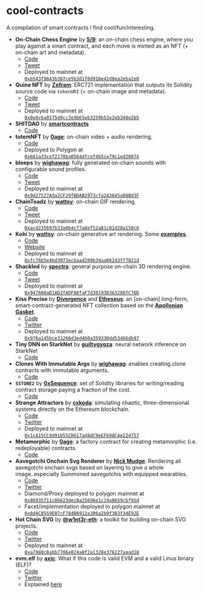 # cool-contracts
A compilation of smart contracts I find cool/fun/interesting.

* <b>On-Chain Chess Engine</b> by [<b>5/9</b>](https://github.com/fiveoutofnine/): an on-chain chess engine, where you play against a smart contract, and each move is minted as an NFT (+ on-chain art and metadata).
    * [Code](https://github.com/fiveoutofnine/fiveoutofnine-chess/)
    * [Tweet](https://twitter.com/fiveoutofnine/status/1470102097937027072/)
    * Deployed to mainnet at [`0xb543f9043b387ce5b3d1f0d916e42d8ea2eba2e0`](https://etherscan.io/address/0xb543f9043b387ce5b3d1f0d916e42d8ea2eba2e0/)
* <b>Quine NFT</b> by [<b>Zefram</b>](https://github.com/ZeframLou/): ERC721 implementation that outputs its Solidity source code via `tokenURI` (+ on-chain image and metadata).
    * [Code](https://etherscan.io/address/0x0e0c6a8575d0cc3e9b65eb3259b52e2eb348e2b5#code/)
    * [Tweet](https://twitter.com/boredGenius/status/1421387579270725635/)
    * Deployed to mainnet at [`0x0e0c6a8575d0cc3e9b65eb3259b52e2eb348e2b5`](https://etherscan.io/address/0x0e0c6a8575d0cc3e9b65eb3259b52e2eb348e2b5/)
* <b>SHITDAO</b> by [<b>smartcontracts</b>](https://github.com/smartcontracts/)
    * [Code](https://github.com/smartcontracts/shitdao/)
* <b>totemNFT</b> by [<b>0age</b>](https://github.com/0age/): on-chain video + audio rendering.
    * [Code](https://polygonscan.com/address/0x681a33cef2170ba0564dfcef4b5ce79c1ed20074#code/)
    * Deployed to Polygon at [`0x681a33cef2170ba0564dfcef4b5ce79c1ed20074`](https://polygonscan.com/address/0x681a33cef2170ba0564dfcef4b5ce79c1ed20074/)
* <b>bleeps</b> by [<b>wighawag</b>](https://github.com/wighawag/): fully generated on-chain sounds with configurable sound profiles.
    * [Code](https://github.com/wighawag/bleeps/)
    * [Tweet](https://twitter.com/BleepsDao/)
    * Deployed to mainnet at [`0x9d27527Ada2CF29fBDAB2973cfa243845a08Bd3F`](https://etherscan.io/address/0x9d27527Ada2CF29fBDAB2973cfa243845a08Bd3F/)
* <b>ChainToadz</b> by [<b>wattsy</b>](https://twitter.com/wattsyart): on-chain GIF rendering.
    * [Code](https://etherscan.io/address/0xacd235697b33a0b4cf7a8ef52a81c01d28a150c6#code/)
    * [Tweet](https://twitter.com/wattsyart/status/1471957355847892994/)
    * Deployed to mainnet at [`0xacd235697b33a0b4cf7a8ef52a81c01d28a150c6`](https://etherscan.io/address/0xacd235697b33a0b4cf7a8ef52a81c01d28a150c6/)
* <b>Kohi</b> by [<b>wattsy</b>](https://twitter.com/wattsyart): on-chain generative art rendering. Some [<b>examples</b>](https://kohi.art/collections/).
    * [Code](https://github.com/kohiart/kohi-composer/)
    * [Website](https://kohi.art/)
    * Deployed to mainnet at [`0xfc76b5e4bd3073ecbaad209b34aa66243ff7021d`](https://etherscan.io/address/0xfc76b5e4bd3073ecbaad209b34aa66243ff7021d/)
* <b>Shackled</b> by [<b>spectra</b>](https://www.spectra.art/): general purpose on-chain 3D rendering engine.
    * [Code](https://etherscan.io/address/0x947600aD1AD2fADF88faF7d30193D363208fC76D#code/)
    * [Tweet](https://twitter.com/SpectraArt_NFT/status/1492848788767064068/)
    * Deployed to mainnet at [`0x947600aD1AD2fADF88faF7d30193D363208fC76D`](https://etherscan.io/address/0x947600aD1AD2fADF88faF7d30193D363208fC76D/)
* <b>Kiss Precise</b> by [<b>Divergence</b>](https://twitter.com/divergence_art/) and [<b>Etheseus</b>](https://twitter.com/etheseus_art/): an [on-chain] long-form, smart-contract-generated NFT collection based on the [<b>Apollonian Gasket</b>](https://en.wikipedia.org/wiki/Apollonian_gasket).
    * [Code](https://etherscan.io/address/0x976a145bce31266d3ed460a359330dd53466db97#code/)
    * [Twitter](https://twitter.com/thekissprecise/)
    * Deployed to mainnet at [`0x976a145bce31266d3ed460a359330dd53466db97`](https://etherscan.io/address/0x976a145bce31266d3ed460a359330dd53466db97/)
* <b>Tiny DNN on StarkNet</b> by [<b>guiltygyoza</b>](https://github.com/guiltygyoza/): neural network inference on StarkNet
    * [Code](https://github.com/guiltygyoza/tiny-dnn-on-starknet/)
* <b>Clones With Immutable Args</b> by [<b>wighawag</b>](https://github.com/wighawag/): enables creating clone contracts with immutable arguments.
    * [Code](https://github.com/wighawag/clones-with-immutable-args/)
* <b>`SSTORE2`</b> by [<b>0xSequence</b>](https://github.com/0xSequence/): set of Solidity libraries for writing/reading contract storage paying a fraction of the cost.
    * [Code](https://github.com/0xSequence/sstore2/)
* <b>Strange Attractors</b> by [<b>cxkoda</b>](https://github.com/cxkoda/): simulating chaotic, three-dimensional systems directly on the Ethereum blockchain.
    * [Code](https://etherscan.io/address/0x1cA15CCdd91b55CD617a48dC9eEFb98CAe224757#code/)
    * [Twitter](https://twitter.com/StrngeAttrctors/)
    * Deployed to mainnet at [`0x1cA15CCdd91b55CD617a48dC9eEFb98CAe224757`](https://etherscan.io/address/0x1cA15CCdd91b55CD617a48dC9eEFb98CAe224757/)
* <b>Metamorphic</b> by [<b>0age</b>](https://github.com/0age/): a factory contract for creating metamorphic (i.e. redeployable) contracts.
    * [Code](https://github.com/0age/metamorphic/)
* <b>Aavegotchi Onchain Svg Renderer</b> by [<b>Nick Mudge</b>](https://github.com/mudgen/): Rendering all aavegotchi onchain svgs based on layering to give a whole image..especially Summoned aavegotchis with equipped wearables.
    * [Code](https://github.com/aavegotchi/aavegotchi-contracts/blob/master/contracts/Aavegotchi/facets/SvgFacet.sol)
    * [Twitter](https://twitter.com/aavegotchi)
    * Diamond/Proxy deployed to polygon mainnet at [`0x86935f11c86623dec8a25696e1c19a8659cbf95d`](https://polygonscan.com/token/0x86935f11c86623dec8a25696e1c19a8659cbf95d)
    * Facet/implementation deployed to polygon mainnet at [`0x8d4C8559E07cF784B8912a306a2b9f3B3f34E92E`](https://polygonscan.com/address/0x8d4C8559E07cF784B8912a306a2b9f3B3f34E92E)
* <b>Hot Chain SVG</b> by [<b>@w1nt3r-eth</b>](https://github.com/w1nt3r-eth/): a toolkit for building on-chain SVG projects.
    * [Code](https://github.com/w1nt3r-eth/hot-chain-svg)
    * [Twitter](https://twitter.com/w1nt3r_eth/status/1514380306555412482)
    * Deployed to mainnet at [`0xa7988c8abb7706e024a8f2a1328e376227aaad18`](https://etherscan.io/address/0xa7988c8abb7706e024a8f2a1328e376227aaad18/)
* <b>evm.elf</b> by [<b>axic</b>](https://github.com/axic/): What if this code is valid EVM and a valid Linus binary (ELF)?
    * [Code](https://github.com/axic/evm.elf/)
    * [Twitter](https://twitter.com/alexberegszaszi/status/1554791031597563905)
    * Explained [here](https://hackmd.io/@axic/evmelf)
